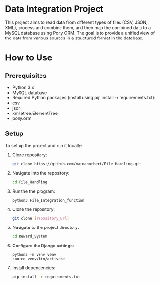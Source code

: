 # Data Integration Project
This project aims to read data from different types of files (CSV, JSON, XML), process and combine them, and then map the combined data to a MySQL database using Pony ORM.
The goal is to provide a unified view of the data from various sources in a structured format in the database.
# How to Use
## Prerequisites
- Python 3.x
- MySQL database
- Required Python packages (install using pip install -r requirements.txt):
- csv
- json
- xml.etree.ElementTree
- pony.orm
## Setup
To set up the project and run it locally:
1. Clone repository:
   ```bash
   git clone https://github.com/mainanorbert/File_Handling.git
2. Navigate into the repository:
   ```bash
   cd File_Handling
3. Run the the program:
    ```
   python3 File_Integration_function

1. Clone the repository:
   ```bash
   git clone [repository_url]
2. Navigate to the project directory:
   ```bash
   cd Reward_System
3. Configure the Django settings:
   ```
   python3 -m venv venv
   source venv/bin/activate
4. Install dependencies:
   ```bash
   pip install -r requirements.txt
